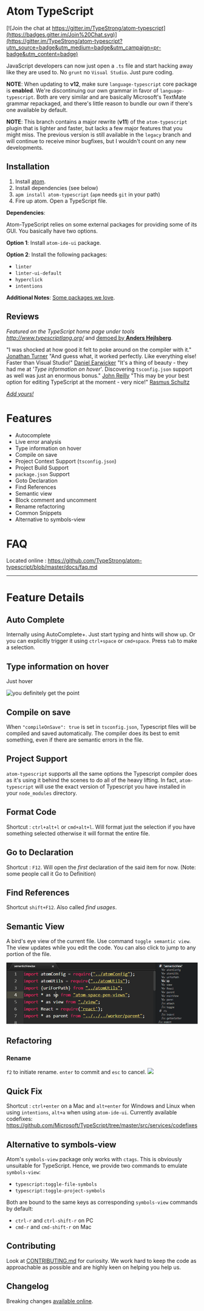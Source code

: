 # Atom TypeScript

[![Join the chat at
https://gitter.im/TypeStrong/atom-typescript](https://badges.gitter.im/Join%20Chat.svg)](https://gitter.im/TypeStrong/atom-typescript?utm_source=badge&utm_medium=badge&utm_campaign=pr-badge&utm_content=badge)

JavaScript developers can now just open a `.ts` file and start hacking
away like they are used to. No `grunt` no `Visual Studio`. Just pure
coding.

**NOTE**: When updating to **v12**, make sure `language-typescript` core
package is **enabled**. We're discontinuing our own grammar in favor of
`language-typescript`. Both are very similar and are basically
Microsoft's TextMate grammar repackaged, and there's little reason to
bundle our own if there's one available by default.

**NOTE**: This branch contains a major rewrite (**v11**) of the
`atom-typescript` plugin that is lighter and faster, but lacks a few
major features that you might miss. The previous version is still
available in the `legacy` branch and will continue to receive minor
bugfixes, but I wouldn't count on any new developments.

## Installation

1.  Install [atom](https://atom.io).
2.  Install dependencies (see below)
3.  `apm install atom-typescript` (`apm` needs `git` in your path)
4.  Fire up atom. Open a TypeScript file.

**Dependencies**:

Atom-TypeScript relies on some external packages for providing some of
its GUI. You basically have two options.

**Option 1**: Install `atom-ide-ui` package.

**Option 2**: Install the following packages:

-   `linter`
-   `linter-ui-default`
-   `hyperclick`
-   `intentions`

**Additional Notes**: [Some packages we
love](https://github.com/TypeStrong/atom-typescript/blob/master/docs/packages.md).

## Reviews

*Featured on the TypeScript home page under tools
http://www.typescriptlang.org/* and [demoed by **Anders
Hejlsberg**](https://twitter.com/schwarty/status/593858817894404096).

"I was shocked at how good it felt to poke around on the compiler with
it." [Jonathan Turner](https://twitter.com/jntrnr) "And guess what, it
worked perfectly. Like everything else! Faster than Visual Studio!"
[Daniel
Earwicker](http://stackoverflow.com/users/27423/daniel-earwicker) "It's
a thing of beauty - they had me at '*Type information on hover*'.
Discovering `tsconfig.json` support as well was just an enormous bonus."
[John Reilly](https://twitter.com/johnny_reilly) "This may be your best
option for editing TypeScript at the moment - very nice!" [Rasmus
Schultz](https://twitter.com/mindplaydk)

[*Add yours!*](https://github.com/TypeStrong/atom-typescript/issues/66)

# Features

-   Autocomplete
-   Live error analysis
-   Type information on hover
-   Compile on save
-   Project Context Support (`tsconfig.json`)
-   Project Build Support
-   `package.json` Support
-   Goto Declaration
-   Find References
-   Semantic view
-   Block comment and uncomment
-   Rename refactoring
-   Common Snippets
-   Alternative to symbols-view

# FAQ

Located online :
https://github.com/TypeStrong/atom-typescript/blob/master/docs/faq.md

------------------------------------------------------------------------

# Feature Details

## Auto Complete

Internally using AutoComplete+. Just start typing and hints will show
up. Or you can explicitly trigger it using `ctrl+space` or `cmd+space`.
Press `tab` to make a selection.

## Type information on hover

Just hover

![you definitely get the
point](https://raw.githubusercontent.com/TypeStrong/atom-typescript/master/docs/screens/hover.png)

## Compile on save

When `"compileOnSave": true` is set in `tsconfig.json`, Typescript files
will be compiled and saved automatically. The compiler does its best to
emit something, even if there are semantic errors in the file.

## Project Support

`atom-typescript` supports all the same options the Typescript compiler
does as it's using it behind the scenes to do all of the heavy lifting.
In fact, `atom-typescript` will use the exact version of Typescript you
have installed in your `node_modules` directory.

## Format Code

Shortcut : `ctrl+alt+l` or `cmd+alt+l`. Will format just the selection
if you have something selected otherwise it will format the entire file.

## Go to Declaration

Shortcut : `F12`. Will open the *first* declaration of the said item for
now. (Note: some people call it Go to Definition)

## Find References

Shortcut `shift+F12`. Also called *find usages*.

## Semantic View

A bird's eye view of the current file. Use command
`toggle semantic view`. The view updates while you edit the code. You
can also click to jump to any portion of the file.

![](https://raw.githubusercontent.com/TypeStrong/atom-typescript-examples/master/screens/semanticView.png)

## Refactoring

### Rename

`f2` to initiate rename. `enter` to commit and `esc` to cancel.
![](https://raw.githubusercontent.com/TypeStrong/atom-typescript/master/docs/screens/renameRefactoring.png)

## Quick Fix

Shortcut : `ctrl+enter` on a Mac and `alt+enter` for Windows and Linux
when using `intentions`, `alt+a` when using `atom-ide-ui`. Currently
available codefixes:
https://github.com/Microsoft/TypeScript/tree/master/src/services/codefixes

## Alternative to symbols-view

Atom's `symbols-view` package only works with `ctags`. This is obviously
unsuitable for TypeScript. Hence, we provide two commands to emulate
`symbols-view`:

-   `typescript:toggle-file-symbols`
-   `typescript:toggle-project-symbols`

Both are bound to the same keys as corresponding `symbols-view` commands
by default:

-   `ctrl-r` and `ctrl-shift-r` on PC
-   `cmd-r` and `cmd-shift-r` on Mac

## Contributing

Look at
[CONTRIBUTING.md](https://github.com/TypeStrong/atom-typescript/blob/master/CONTRIBUTING.md)
for curiosity. We work hard to keep the code as approachable as possible
and are highly keen on helping you help us.

## Changelog

Breaking changes [available
online](https://github.com/TypeStrong/atom-typescript/blob/master/CHANGELOG.md).
